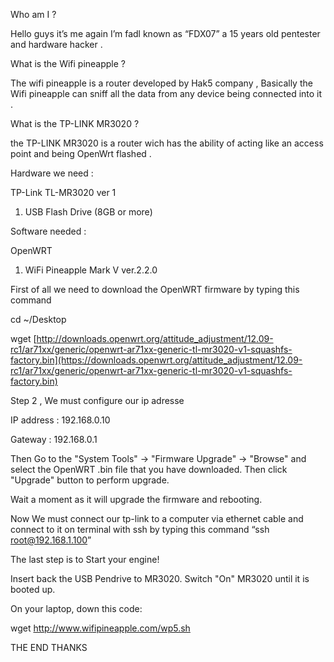 ﻿Who am I ?

Hello guys it’s me again I’m fadl known as “FDX07” a 15 years old pentester and hardware hacker .

What is the Wifi pineapple ?



The wifi pineapple is a router developed by Hak5 company , Basically the Wifi pineapple can sniff all the data from any device being connected into it .

What is the TP-LINK MR3020 ?

the TP-LINK MR3020 is a router wich has the ability of acting like an access point and being OpenWrt flashed .

Hardware we need :

TP-Link TL-MR3020 ver 1

1. USB Flash Drive (8GB or more)

Software needed :

OpenWRT

1. WiFi Pineapple Mark V ver.2.2.0

First of all we need to download the OpenWRT firmware by typing this command

cd ~/Desktop

wget [http://downloads.openwrt.org/attitude_adjustment/12.09-rc1/ar71xx/generic/openwrt-ar71xx-generic-tl-mr3020-v1-squashfs-factory.bin](https://downloads.openwrt.org/attitude_adjustment/12.09-rc1/ar71xx/generic/openwrt-ar71xx-generic-tl-mr3020-v1-squashfs-factory.bin)

Step 2 , We must configure our ip adresse

IP address : 192.168.0.10

Gateway    : 192.168.0.1

Then Go to the "System Tools" -> "Firmware Upgrade" -> "Browse" and select the OpenWRT .bin file that you have downloaded. Then click "Upgrade" button to perform upgrade.

Wait a moment as it will upgrade the firmware and rebooting.

Now We must connect our tp-link to a computer via ethernet cable and connect to it on terminal with ssh by typing this command “ssh <root@192.168.1.100>”

The last step is to Start your engine!

Insert back the USB Pendrive to MR3020. Switch "On" MR3020 until it is booted up.

On your laptop, down this code:


wget <http://www.wifipineapple.com/wp5.sh>





THE END THANKS








